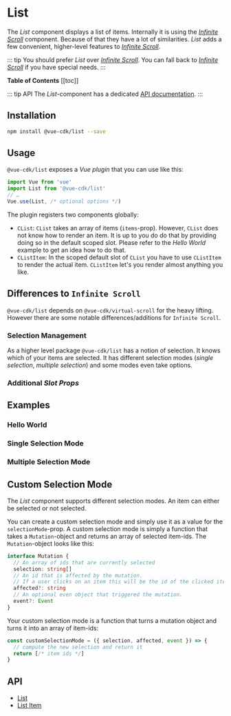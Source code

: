 # List
The *List* component displays a list of items. Internally it is using the *[Infinite Scroll](../infinite-scroll/)* component. Because of that they have a lot of similarities. *List* adds a few convenient, higher-level features to *[Infinite Scroll](../infinite-scroll/)*.


::: tip
You should prefer *List* over *[Infinite Scroll](../infinite-scroll/)*. You can fall back to *[Infinite Scroll](../infinite-scroll/)* if you have special needs.
:::

**Table of Contents**
[[toc]]

::: tip API
The *List*-component has a dedicated [API documentation](./../../api/list).
:::

## Installation
``` sh
npm install @vue-cdk/list --save
```

## Usage
`@vue-cdk/list` exposes a *Vue plugin* that you can use like this:

```js
import Vue from 'vue'
import List from '@vue-cdk/list'
// …
Vue.use(List, /* optional options */)
```

The plugin registers two components globally:

- `CList`: `CList` takes an array of items (`items`-prop). However, `CList` does not know how to render an item. It is up to you do do that by providing doing so in the default scoped slot. Please refer to the *Hello World* example to get an idea how to do that.
- `CListItem`: In the scoped default slot of `CList` you have to use `CListItem` to render the actual item. `CListItem` let's you render almost anything you like.

## Differences to `Infinite Scroll`
`@vue-cdk/list` depends on `@vue-cdk/virtual-scroll` for the heavy lifting. However there are some notable differences/additions for `Infinite Scroll`.

### Selection Management
As a higher level package `@vue-cdk/list` has a notion of selection. It knows which of your items are selected. It has different selection modes (*single selection*, *multiple selection*) and some modes even take options.

### Additional *Slot Props*

## Examples

### Hello World
<Demo for="list/default" />


### Single Selection Mode
<Demo for="list/selection-single" />

### Multiple Selection Mode
<Demo for="list/selection-multiple" />

## Custom Selection Mode
The *List* component supports different selection modes. An item can either be selected or not selected.

You can create a custom selection mode and simply use it as a value for the `selectionMode`-prop. A custom selection mode is simply a function that takes a `Mutation`-object and returns an array of selected item-ids. The `Mutation`-object looks like this:

```ts
interface Mutation {
  // An array of ids that are currently selected
  selection: string[]
  // An id that is affected by the mutation.
  // If a user clicks on an item this will be the id of the clicked item.
  affected?: string
  // An optional even object that triggered the mutation.
  event?: Event
}
```

Your custom selection mode is a function that turns a mutation object and turns it into an array of item-ids:

```js
const customSelectionMode = ({ selection, affected, event }) => {
  // compute the new selection and return it
  return [/* item ids */]
}
```

## API

- [List](./../../api/list)
- [List Item](./../../api/list-item)
